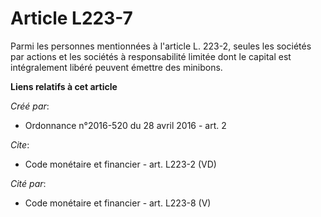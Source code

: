 # Article L223-7

Parmi les personnes mentionnées à l'article L. 223-2, seules les sociétés par actions et les sociétés à responsabilité
limitée dont le capital est intégralement libéré peuvent émettre des minibons.

**Liens relatifs à cet article**

_Créé par_:

  - Ordonnance n°2016-520 du 28 avril 2016 - art. 2

_Cite_:

  - Code monétaire et financier - art. L223-2 (VD)

_Cité par_:

  - Code monétaire et financier - art. L223-8 (V)
